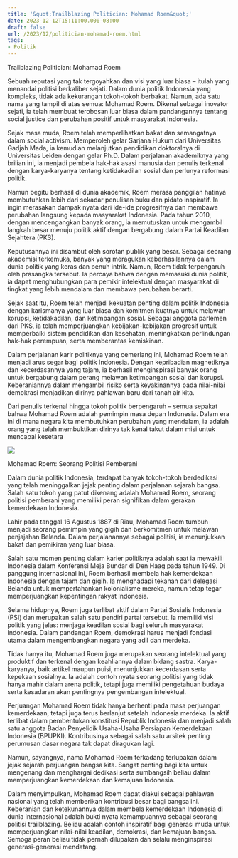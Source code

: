```yaml
---
title: '&quot;Trailblazing Politician: Mohamad Roem&quot;'
date: 2023-12-12T15:11:00.000-08:00
draft: false
url: /2023/12/politician-mohamad-roem.html
tags: 
- Politik
---
```


  

Trailblazing Politician: Mohamad Roem

  

Sebuah reputasi yang tak tergoyahkan dan visi yang luar biasa – itulah yang menandai politisi berkaliber sejati. Dalam dunia politik Indonesia yang kompleks, tidak ada kekurangan tokoh-tokoh berbakat. Namun, ada satu nama yang tampil di atas semua: Mohamad Roem. Dikenal sebagai inovator sejati, ia telah membuat terobosan luar biasa dalam pandangannya tentang social justice dan perubahan positif untuk masyarakat Indonesia.

  

Sejak masa muda, Roem telah memperlihatkan bakat dan semangatnya dalam social activism. Memperoleh gelar Sarjana Hukum dari Universitas Gadjah Mada, ia kemudian melanjutkan pendidikan doktoralnya di Universitas Leiden dengan gelar Ph.D. Dalam perjalanan akademiknya yang brilian ini, ia menjadi pembela hak-hak asasi manusia dan penulis terkenal dengan karya-karyanya tentang ketidakadilan sosial dan perlunya reformasi politik.

  

Namun begitu berhasil di dunia akademik, Roem merasa panggilan hatinya membutuhkan lebih dari sekadar penulisan buku dan pidato inspiratif. Ia ingin merasakan dampak nyata dari ide-ide progresifnya dan membawa perubahan langsung kepada masyarakat Indonesia. Pada tahun 2010, dengan mencengangkan banyak orang, ia memutuskan untuk mengambil langkah besar menuju politik aktif dengan bergabung dalam Partai Keadilan Sejahtera (PKS).

  

Keputusannya ini disambut oleh sorotan publik yang besar. Sebagai seorang akademisi terkemuka, banyak yang meragukan keberhasilannya dalam dunia politik yang keras dan penuh intrik. Namun, Roem tidak terpengaruh oleh prasangka tersebut. Ia percaya bahwa dengan memasuki dunia politik, ia dapat menghubungkan para pemikir intelektual dengan masyarakat di tingkat yang lebih mendalam dan membawa perubahan berarti.

  

Sejak saat itu, Roem telah menjadi kekuatan penting dalam politik Indonesia dengan karismanya yang luar biasa dan komitmen kuatnya untuk melawan korupsi, ketidakadilan, dan ketimpangan sosial. Sebagai anggota parlemen dari PKS, ia telah memperjuangkan kebijakan-kebijakan progresif untuk memperbaiki sistem pendidikan dan kesehatan, meningkatkan perlindungan hak-hak perempuan, serta memberantas kemiskinan.

  

Dalam perjalanan karir politiknya yang cemerlang ini, Mohamad Roem telah menjadi arus segar bagi politik Indonesia. Dengan kepribadian magnetiknya dan kecerdasannya yang tajam, ia berhasil menginspirasi banyak orang untuk bergabung dalam perang melawan ketimpangan sosial dan korupsi. Keberaniannya dalam mengambil risiko serta keyakinannya pada nilai-nilai demokrasi menjadikan dirinya pahlawan baru dari tanah air kita.

  

Dari penulis terkenal hingga tokoh politik berpengaruh – semua sepakat bahwa Mohamad Roem adalah pemimpin masa depan Indonesia. Dalam era ini di mana negara kita membutuhkan perubahan yang mendalam, ia adalah orang yang telah membuktikan dirinya tak kenal takut dalam misi untuk mencapai kesetara

  

![](https://asset.kompas.com/crops/gieFkfB2MnSxOrtcachbgqtAo1E=/0x109:640x536/750x500/data/photo/2021/07/22/60f932b694513.jpeg)

  

Mohamad Roem: Seorang Politisi Pemberani

  

Dalam dunia politik Indonesia, terdapat banyak tokoh-tokoh berdedikasi yang telah meninggalkan jejak penting dalam perjalanan sejarah bangsa. Salah satu tokoh yang patut dikenang adalah Mohamad Roem, seorang politisi pemberani yang memiliki peran signifikan dalam gerakan kemerdekaan Indonesia.

  

Lahir pada tanggal 16 Agustus 1887 di Riau, Mohamad Roem tumbuh menjadi seorang pemimpin yang gigih dan berkomitmen untuk melawan penjajahan Belanda. Dalam perjalanannya sebagai politisi, ia menunjukkan bakat dan pemikiran yang luar biasa.

  

Salah satu momen penting dalam karier politiknya adalah saat ia mewakili Indonesia dalam Konferensi Meja Bundar di Den Haag pada tahun 1949. Di panggung internasional ini, Roem berhasil membela hak kemerdekaan Indonesia dengan tajam dan gigih. Ia menghadapi tekanan dari delegasi Belanda untuk mempertahankan kolonialisme mereka, namun tetap tegar memperjuangkan kepentingan rakyat Indonesia.

  

Selama hidupnya, Roem juga terlibat aktif dalam Partai Sosialis Indonesia (PSI) dan merupakan salah satu pendiri partai tersebut. Ia memiliki visi politik yang jelas: menjaga keadilan sosial bagi seluruh masyarakat Indonesia. Dalam pandangan Roem, demokrasi harus menjadi fondasi utama dalam mengembangkan negara yang adil dan merdeka.

  

Tidak hanya itu, Mohamad Roem juga merupakan seorang intelektual yang produktif dan terkenal dengan keahliannya dalam bidang sastra. Karya-karyanya, baik artikel maupun puisi, menunjukkan kecerdasan serta kepekaan sosialnya. Ia adalah contoh nyata seorang politisi yang tidak hanya mahir dalam arena politik, tetapi juga memiliki pengetahuan budaya serta kesadaran akan pentingnya pengembangan intelektual.

  

Perjuangan Mohamad Roem tidak hanya berhenti pada masa perjuangan kemerdekaan, tetapi juga terus berlanjut setelah Indonesia merdeka. Ia aktif terlibat dalam pembentukan konstitusi Republik Indonesia dan menjadi salah satu anggota Badan Penyelidik Usaha-Usaha Persiapan Kemerdekaan Indonesia (BPUPKI). Kontribusinya sebagai salah satu arsitek penting perumusan dasar negara tak dapat diragukan lagi.

  

Namun, sayangnya, nama Mohamad Roem terkadang terlupakan dalam jejak sejarah perjuangan bangsa kita. Sangat penting bagi kita untuk mengenang dan menghargai dedikasi serta sumbangsih beliau dalam memperjuangkan kemerdekaan dan kemajuan Indonesia.

  

Dalam menyimpulkan, Mohamad Roem dapat diakui sebagai pahlawan nasional yang telah memberikan kontribusi besar bagi bangsa ini. Keberanian dan ketekunannya dalam membela kemerdekaan Indonesia di dunia internasional adalah bukti nyata kemampuannya sebagai seorang politisi trailblazing. Beliau adalah contoh inspiratif bagi generasi muda untuk memperjuangkan nilai-nilai keadilan, demokrasi, dan kemajuan bangsa. Semoga peran beliau tidak pernah dilupakan dan selalu menginspirasi generasi-generasi mendatang.